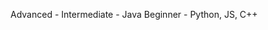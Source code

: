 Advanced - 
Intermediate - Java
Beginner - Python, JS, C++


<!---
H0meSlice/H0meSlice is a ✨ special ✨ repository because its `README.md` (this file) appears on your GitHub profile.
You can click the Preview link to take a look at your changes.
--->
